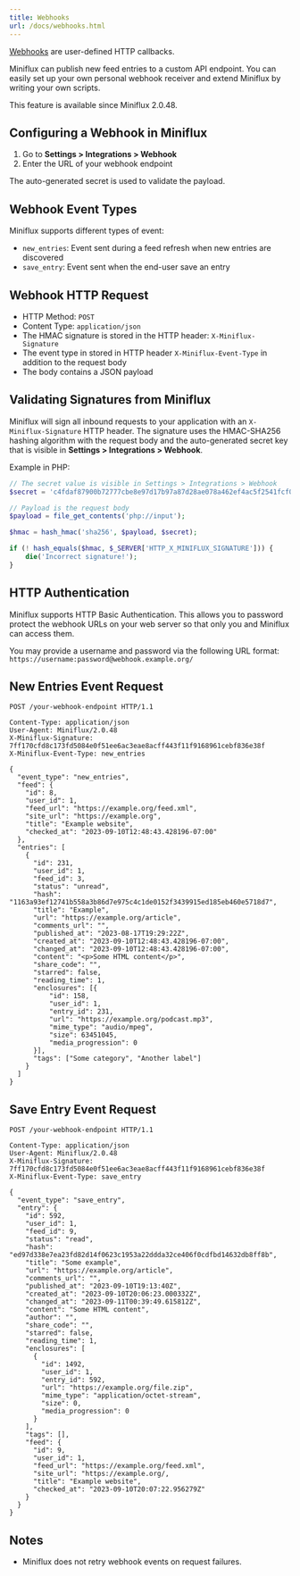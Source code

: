 ```yaml
---
title: Webhooks
url: /docs/webhooks.html
---
```


[Webhooks](https://en.wikipedia.org/wiki/Webhook) are user-defined HTTP callbacks.

Miniflux can publish new feed entries to a custom API endpoint.
You can easily set up your own personal webhook receiver and extend Miniflux by writing your own scripts.

This feature is available since Miniflux 2.0.48.

Configuring a Webhook in Miniflux
-------------------------------

1. Go to **Settings > Integrations > Webhook**
2. Enter the URL of your webhook endpoint

The auto-generated secret is used to validate the payload.

Webhook Event Types
-------------------

Miniflux supports different types of event:

- `new_entries`: Event sent during a feed refresh when new entries are discovered
- `save_entry`: Event sent when the end-user save an entry

Webhook HTTP Request
--------------------

- HTTP Method: `POST`
- Content Type: `application/json`
- The HMAC signature is stored in the HTTP header: `X-Miniflux-Signature`
- The event type in stored in HTTP header `X-Miniflux-Event-Type` in addition to the request body
- The body contains a JSON payload

Validating Signatures from Miniflux
-----------------------------------

Miniflux will sign all inbound requests to your application with an `X-Miniflux-Signature` HTTP header.
The signature uses the HMAC-SHA256 hashing algorithm with the request body and the auto-generated secret key that is visible in **Settings > Integrations > Webhook**.

Example in PHP:

```php
// The secret value is visible in Settings > Integrations > Webhook
$secret = 'c4fdaf87900b72777cbe8e97d17b97a87d28ae078a462ef4ac5f2541fcf00ce6';

// Payload is the request body
$payload = file_get_contents('php://input');

$hmac = hash_hmac('sha256', $payload, $secret);

if (! hash_equals($hmac, $_SERVER['HTTP_X_MINIFLUX_SIGNATURE'])) {
    die('Incorrect signature!');
}
```

HTTP Authentication
-------------------

Miniflux supports HTTP Basic Authentication. 
This allows you to password protect the webhook URLs on your web server so that only you and Miniflux can access them.

You may provide a username and password via the following URL format: `https://username:password@webhook.example.org/`

New Entries Event Request
-------------------------

```
POST /your-webhook-endpoint HTTP/1.1

Content-Type: application/json
User-Agent: Miniflux/2.0.48
X-Miniflux-Signature: 7ff170cfd8c173fd5084e0f51ee6ac3eae8acff443f11f9168961cebf836e38f
X-Miniflux-Event-Type: new_entries

{
  "event_type": "new_entries",
  "feed": {
    "id": 8,
    "user_id": 1,
    "feed_url": "https://example.org/feed.xml",
    "site_url": "https://example.org",
    "title": "Example website",
    "checked_at": "2023-09-10T12:48:43.428196-07:00"
  },
  "entries": [
    {
      "id": 231,
      "user_id": 1,
      "feed_id": 3,
      "status": "unread",
      "hash": "1163a93ef12741b558a3b86d7e975c4c1de0152f3439915ed185eb460e5718d7",
      "title": "Example",
      "url": "https://example.org/article",
      "comments_url": "",
      "published_at": "2023-08-17T19:29:22Z",
      "created_at": "2023-09-10T12:48:43.428196-07:00",
      "changed_at": "2023-09-10T12:48:43.428196-07:00",
      "content": "<p>Some HTML content</p>",
      "share_code": "",
      "starred": false,
      "reading_time": 1,
      "enclosures": [{
          "id": 158,
          "user_id": 1,
          "entry_id": 231,
          "url": "https://example.org/podcast.mp3",
          "mime_type": "audio/mpeg",
          "size": 63451045,
          "media_progression": 0
      }],
      "tags": ["Some category", "Another label"]
    }
  ]
}
```

Save Entry Event Request
------------------------

```
POST /your-webhook-endpoint HTTP/1.1

Content-Type: application/json
User-Agent: Miniflux/2.0.48
X-Miniflux-Signature: 7ff170cfd8c173fd5084e0f51ee6ac3eae8acff443f11f9168961cebf836e38f
X-Miniflux-Event-Type: save_entry

{
  "event_type": "save_entry",
  "entry": {
    "id": 592,
    "user_id": 1,
    "feed_id": 9,
    "status": "read",
    "hash": "ed97d338e7ea23fd82d14f0623c1953a22ddda32ce406f0cdfbd14632db8ff8b",
    "title": "Some example",
    "url": "https://example.org/article",
    "comments_url": "",
    "published_at": "2023-09-10T19:13:40Z",
    "created_at": "2023-09-10T20:06:23.000332Z",
    "changed_at": "2023-09-11T00:39:49.615812Z",
    "content": "Some HTML content",
    "author": "",
    "share_code": "",
    "starred": false,
    "reading_time": 1,
    "enclosures": [
      {
        "id": 1492,
        "user_id": 1,
        "entry_id": 592,
        "url": "https://example.org/file.zip",
        "mime_type": "application/octet-stream",
        "size": 0,
        "media_progression": 0
      }
    ],
    "tags": [],
    "feed": {
      "id": 9,
      "user_id": 1,
      "feed_url": "https://example.org/feed.xml",
      "site_url": "https://example.org/,
      "title": "Example website",
      "checked_at": "2023-09-10T20:07:22.956279Z"
    }
  }
}
```

Notes
-----

- Miniflux does not retry webhook events on request failures.
